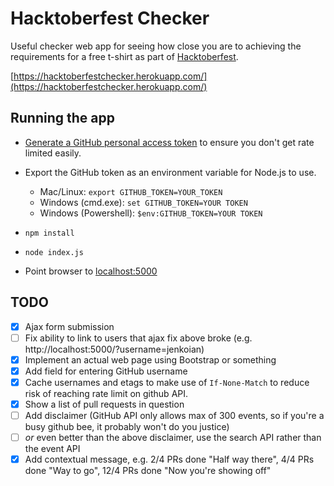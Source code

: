 # Hacktoberfest Checker

Useful checker web app for seeing how close you are to achieving the requirements for a free t-shirt as part of [Hacktoberfest](https://hacktoberfest.digitalocean.com/).

[https://hacktoberfestchecker.herokuapp.com/](https://hacktoberfestchecker.herokuapp.com/)

## Running the app

* [Generate a GitHub personal access token](https://github.com/settings/tokens) to ensure you don't get rate limited easily.

* Export the GitHub token as an environment variable for Node.js to use.
    * Mac/Linux: `export GITHUB_TOKEN=YOUR_TOKEN`
    * Windows (cmd.exe): `set GITHUB_TOKEN=YOUR TOKEN`
    * Windows (Powershell): `$env:GITHUB_TOKEN=YOUR TOKEN`

* `npm install`

* `node index.js`

* Point browser to [localhost:5000](http://localhost:5000)

## TODO

- [x] Ajax form submission
- [ ] Fix ability to link to users that ajax fix above broke (e.g. http://localhost:5000/?username=jenkoian)
- [x] Implement an actual web page using Bootstrap or something
- [x] Add field for entering GitHub username
- [x] Cache usernames and etags to make use of `If-None-Match` to reduce risk of reaching rate limit on github API.
- [x] Show a list of pull requests in question
- [ ] Add disclaimer (GitHub API only allows max of 300 events, so if you're a busy github bee, it probably won't do you justice)
- [ ] *or* even better than the above disclaimer, use the search API rather than the event API
- [x] Add contextual message, e.g. 2/4 PRs done "Half way there", 4/4 PRs done "Way to go", 12/4 PRs done "Now you're showing off"

